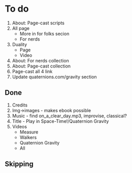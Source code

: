 # To do

1. About: Page-cast scripts
1. All page
    * More in for folks secion
    * For nerds
1. Duality
    * Page
    * Video
1. About: For nerds collection
1. About: Page-cast collection
1. Page-cast all 4 link
1. Update quaternions.com/gravity section

## Done

1. Credits
1. Img->images - makes ebook possible
1. Music - find on_a_clear_day.mp3, improvise, classical?
1. Title - Play in Space-Time!/Quaternion Gravity
1. Videos
    * Measure
    * Walkers
    * Quaternion Gravity
    * All

## Skipping
